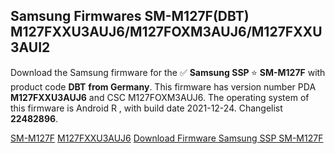 <h2>Samsung Firmwares SM-M127F(DBT) M127FXXU3AUJ6/M127FOXM3AUJ6/M127FXXU3AUI2</h2>
Download the Samsung firmware for the ✅ <strong>Samsung SSP </strong> ⭐ <strong>SM-M127F</strong> with product code <strong>DBT</strong> <strong> from Germany</strong>. This firmware has version number PDA <strong>M127FXXU3AUJ6</strong> and CSC M127FOXM3AUJ6. The operating system of this firmware is Android R , with build date 2021-12-24. Changelist <strong>22482896</strong>.

[SM-M127F](https://samfirm.shop/samsung/model/SM-M127F)
[M127FXXU3AUJ6](https://samfirm.shop/samsung/pda/M127FXXU3AUJ6)
[Download Firmware Samsung SSP SM-M127F](https://samfirm.shop/samsung/firmware/485387)
